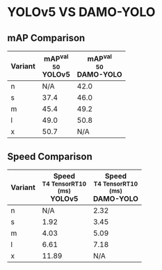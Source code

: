 ---
---
# YOLOv5 VS DAMO-YOLO

## mAP Comparison

| **Variant** | <center><span style='width: 400px;'>**mAP<sup>val<br>50**<br>**YOLOv5**</span></center> | <center><span style='width: 400px;'>**mAP<sup>val<br>50**<br>**DAMO-YOLO**</span></center> |
|----|----------------------------------|------------------------------------|
| n | N/A | 42.0 |
| s | 37.4 | 46.0 |
| m | 45.4 | 49.2 |
| l | 49.0 | 50.8 |
| x | 50.7 | N/A |

## Speed Comparison

| **Variant** | <center><span style='width: 200px;'>**Speed**<br><sup>T4 TensorRT10<br>(ms)</sup><br>**YOLOv5**</span></center> | <center><span style='width: 200px;'>**Speed**<br><sup>T4 TensorRT10<br>(ms)</sup><br>**DAMO-YOLO**</span></center> |
|---------|-----------------------|-----------------------|
| n | N/A | 2.32 |
| s | 1.92 | 3.45 |
| m | 4.03 | 5.09 |
| l | 6.61 | 7.18 |
| x | 11.89 | N/A |
